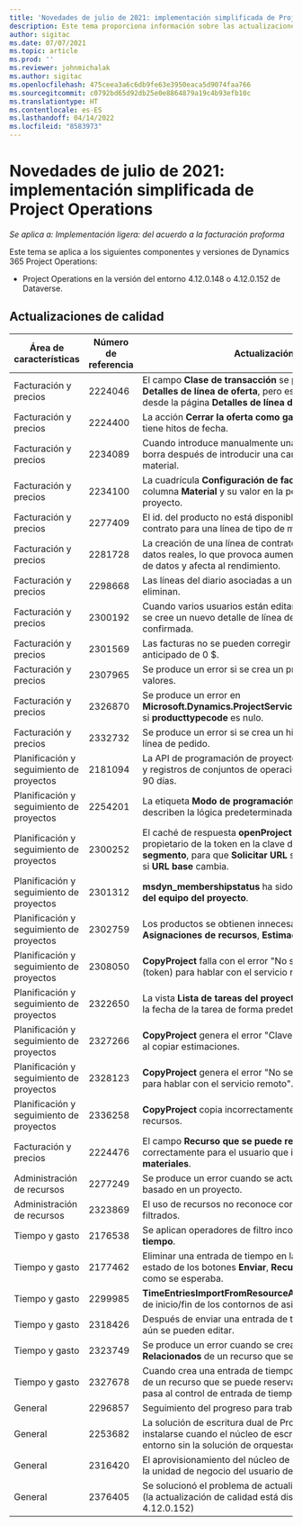 ```yaml
---
title: 'Novedades de julio de 2021: implementación simplificada de Project Operations'
description: Este tema proporciona información sobre las actualizaciones de calidad disponibles en la versión de julio de 2021 de la implementación simplificada de Project Operations.
author: sigitac
ms.date: 07/07/2021
ms.topic: article
ms.prod: ''
ms.reviewer: johnmichalak
ms.author: sigitac
ms.openlocfilehash: 475ceea3a6c6db9fe63e3950eaca5d9074faa766
ms.sourcegitcommit: c0792bd65d92db25e0e8864879a19c4b93efb10c
ms.translationtype: HT
ms.contentlocale: es-ES
ms.lasthandoff: 04/14/2022
ms.locfileid: "8583973"
---
```

# <a name="whats-new-july-2021---project-operations-lite-deployment"></a>Novedades de julio de 2021: implementación simplificada de Project Operations

_Se aplica a: Implementación ligera: del acuerdo a la facturación proforma_

Este tema se aplica a los siguientes componentes y versiones de Dynamics 365 Project Operations:

  - Project Operations en la versión del entorno 4.12.0.148 o 4.12.0.152 de Dataverse.

## <a name="quality-updates"></a>Actualizaciones de calidad
| **Área de características**              | **Número de referencia** | **Actualización de calidad**                                                                                                                                                                                             |
|-------------------------------|----------------------|----------------------------------------------------------------------------------------------------------------------------------------------------------------------------------------------------------------|
| Facturación y precios           | 2224046              | El campo **Clase de transacción** se puede editar en la pestaña **Detalles de línea de oferta**, pero está bloqueada si está trabajando desde la página **Detalles de línea de oferta**.                                                                     |
| Facturación y precios           | 2224400              | La acción **Cerrar la oferta como ganada** falla cuando una oferta no tiene hitos de fecha.                                                                                                                                    |
| Facturación y precios           | 2234089              | Cuando introduce manualmente una descripción de producto, se borra después de introducir una cantidad para una estimación de material.                                                                                                                         |
| Facturación y precios           | 2234100              | La cuadrícula **Configuración de facturación de tareas** no incluye la columna **Material** y su valor en la pestaña **Facturación de tareas** del proyecto.                                                                                                       |
| Facturación y precios           | 2277409              | El id. del producto no está disponible en el detalle de la línea de contrato para una línea de tipo de material.                                                                                                                                        |
| Facturación y precios           | 2281728              | La creación de una línea de contrato reevalúa innecesariamente los datos reales, lo que provoca aumentos significativos en el volumen de datos y afecta al rendimiento.                                                                                |
| Facturación y precios           | 2298668              | Las líneas del diario asociadas a un gasto retirado y eliminado no se eliminan.                                                                                                                                     |
| Facturación y precios           | 2300192              | Cuando varios usuarios están editando una factura, es posible que se cree un nuevo detalle de línea de factura en una factura confirmada.                                                                                   |
| Facturación y precios           | 2301569              | Las facturas no se pueden corregir si se ha aplicado un saldo anticipado de 0 \$.                                                                                                                                        |
| Facturación y precios           | 2307965              | Se produce un error si se crea un precio de categoría al que le falten valores.                                                                                                                           |
| Facturación y precios           | 2326870              | Se produce un error en **Microsoft.Dynamics.ProjectService.Plugins.PostInvoiceLineDelete** si **producttypecode** es nulo.                                                                            |
| Facturación y precios           | 2332732              | Se produce un error si se crea un hito de línea de contrato sin una línea de pedido.                                                                                                                |
| Planificación y seguimiento de proyectos | 2181094              | La API de programación de proyectos ahora admite registros de PSS y registros de conjuntos de operaciones que se almacenan durante 90 días.                                                                                                                  |
| Planificación y seguimiento de proyectos | 2254201              | La etiqueta **Modo de programación** se actualiza con detalles que describen la lógica predeterminada.                                                                                                                                      |
| Planificación y seguimiento de proyectos | 2300252              | El caché de respuesta **openProject** se actualiza e incluye al propietario de la token en la clave del caché, **URL base** y **URL de segmento**, para que **Solicitar URL** siempre se puede volver a crear si **URL base** cambia. |
| Planificación y seguimiento de proyectos | 2301312              | **msdyn_membershipstatus** ha sido eliminado de la vista **Miembro del equipo del proyecto**.                                                                                                                                        |
| Planificación y seguimiento de proyectos | 2302759              | Los productos se obtienen innecesariamente en las pestañas **Asignaciones de recursos**, **Estimados** y **Estimaciones de gastos**.                                                                                                        |
| Planificación y seguimiento de proyectos | 2308050              | **CopyProject** falla con el error "No se pudo obtener el símbolo (token) para hablar con el servicio remoto".                                                                                                                           |
| Planificación y seguimiento de proyectos | 2322650              | La vista **Lista de tareas del proyecto** se ha actualizado para mostrar la fecha de la tarea de forma predeterminada.                                                                                                            |
| Planificación y seguimiento de proyectos | 2327266              | **CopyProject** genera el error "Clave no encontrada en el diccionario" al copiar estimaciones.                                                                                                      |
| Planificación y seguimiento de proyectos | 2328123              | **CopyProject** genera el error "No se pudo obtener el símbolo (token) para hablar con el servicio remoto".                                                                                                                          |
| Planificación y seguimiento de proyectos | 2336258              | **CopyProject** copia incorrectamente los nombres de posición de los recursos.                                                                                                                                                 |
| Facturación y precios           | 2224476              | El campo **Recurso que se puede reservar** no es el predeterminado correctamente para el usuario que inició sesión en la página **Uso de materiales**.                                                                                                            |
| Administración de recursos           | 2277249              | Se produce un error cuando se actualiza un requisito de recursos no basado en un proyecto.                                                                                                            |
| Administración de recursos           | 2323869              | El uso de recursos no reconoce correctamente los recursos filtrados.                                                                                                                                             |
| Tiempo y gasto              | 2176538              | Se aplican operadores de filtro incorrectos al control **Entrada de tiempo**.                                                                                                                                                   |
| Tiempo y gasto              | 2177462              | Eliminar una entrada de tiempo en la cuadrícula no actualiza el estado de los botones **Enviar**, **Recuperar**, **Eliminar** y **Editar entrada** como se esperaba.                                                                                        |
| Tiempo y gasto              | 2299985              | **TimeEntriesImportFromResourceAssignment** no mantiene la hora de inicio/fin de los contornos de asignación.                                                                                                  |
| Tiempo y gasto              | 2318426              | Después de enviar una entrada de tiempo, los campos bloqueados aún se pueden editar.                                                                                                                                   |
| Tiempo y gasto              | 2323749              | Se produce un error cuando se crea un gasto a partir de la pestaña **Relacionados** de un recurso que se puede reservar.                                                                                                      |
| Tiempo y gasto              | 2327678              | Cuando crea una entrada de tiempo desde la pestaña **Relacionados** de un recurso que se puede reservar, el recurso principal no se pasa al control de entrada de tiempo.                                                                            |
| General                       | 2296857              | Seguimiento del progreso para trabajos de larga duración.                                                                                                                                                                        |
| General                       | 2253682              | La solución de escritura dual de Project Operations no debe instalarse cuando el núcleo de escritura dual está instalado en un entorno sin la solución de orquestación de escritura dual.                                                |
| General                       | 2316420              | El aprovisionamiento del núcleo de Project Service falla si se cambia la unidad de negocio del usuario de la aplicación.                                                                                                                     |
| General                       | 2376405              | Se solucionó el problema de actualización impulsado por el editor (la actualización de calidad está disponible en la versión 4.12.0.152)                                                                                                                     |
